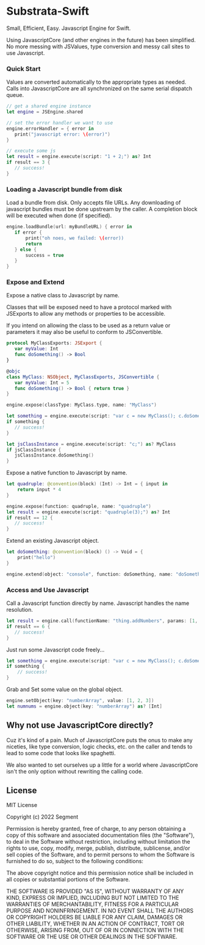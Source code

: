 # Substrata-Swift
Small, Efficient, Easy.  Javascript Engine for Swift.

Using JavascriptCore (and other engines in the future) has been simplified.  No more
messing with JSValues, type conversion and messy call sites to use Javascript.

### Quick Start

Values are converted automatically to the appropriate types
as needed.  Calls into JavascriptCore are all synchronized on
the same serial dispatch queue.

```swift
// get a shared engine instance
let engine = JSEngine.shared

// set the error handler we want to use
engine.errorHandler = { error in
   print("javascript error: \(error)")
}

// execute some js
let result = engine.execute(script: "1 + 2;") as? Int
if result == 3 {
   // success!
}
```

### Loading a Javascript bundle from disk

Load a bundle from disk.  Only accepts file URLs.  Any downloading of javascript
bundles must be done upstream by the caller.  A completion block will be executed
when done (if specified).
     
 ```swift
 engine.loadBundle(url: myBundleURL) { error in
    if error {
        print("oh noes, we failed: \(error))
        return
    } else {
        success = true
    }
 }
 ```
 
### Expose and Extend

Expose a native class to Javascript by name.
 
Classes that will be exposed need to have a protocol marked with JSExports
to allow any methods or properties to be accessible.
 
If you intend on allowing the class to be used as a return value or parameters
it may also be useful to conform to JSConvertible.
 
 ```swift
 protocol MyClassExports: JSExport {
    var myValue: Int
    func doSomething() -> Bool
 }
 
 @objc
 class MyClass: NSObject, MyClassExports, JSConvertible {
    var myValue: Int = 5
    func doSomething() -> Bool { return true }
 }
 
 engine.expose(classType: MyClass.type, name: "MyClass")
 
 let something = engine.execute(script: "var c = new MyClass(); c.doSomething();") as? Bool
 if something {
    // success!
 }
 
 let jsClassInstance = engine.execute(script: "c;") as? MyClass
 if jsClassInstance {
    jsClassInstance.doSomething()
 }
 ```

Expose a native function to Javascript by name.
 
 ```swift
 let quadruple: @convention(block) (Int) -> Int = { input in
     return input * 4
 }
 
 engine.expose(function: quadruple, name: "quadruple")
 let result = engine.execute(script: "quadruple(3);") as? Int
 if result == 12 {
    // success!
 }
 ```

Extend an existing Javascript object.

 ```swift
 let doSomething: @convention(block) () -> Void = {
     print("hello")
 }
 
 engine.extend(object: "console", function: doSomething, name: "doSomething")
 ```

### Access and Use  Javascript

Call a Javascript function directly by name.  Javascript handles the name resolution.
 
 ```swift
 let result = engine.call(functionName: "thing.addNumbers", params: [1, 2, 3]) as? Int
 if result == 6 {
    // success!
 }
 ```
 
Just run some Javascript code freely...

```swift
let something = engine.execute(script: "var c = new MyClass(); c.doSomething();") as? Bool
if something {
	// success!
}
```

Grab and Set some value on the global object.

```swift
engine.setObject(key: "numberArray", value: [1, 2, 3])
let numnums = engine.object(key: "numberArray") as? [Int]
```

## Why not use JavascriptCore directly?

Cuz it's kind of a pain.  Much of JavascriptCore puts the onus to make any
niceties, like type conversion, logic checks, etc. on the caller and tends
to lead to some code that looks like spaghetti.

We also wanted to set ourselves up a little for a world where JavascriptCore
isn't the only option without rewriting the calling code.

## License

MIT License

Copyright (c) 2022 Segment

Permission is hereby granted, free of charge, to any person obtaining a copy
of this software and associated documentation files (the "Software"), to deal
in the Software without restriction, including without limitation the rights
to use, copy, modify, merge, publish, distribute, sublicense, and/or sell
copies of the Software, and to permit persons to whom the Software is
furnished to do so, subject to the following conditions:

The above copyright notice and this permission notice shall be included in all
copies or substantial portions of the Software.

THE SOFTWARE IS PROVIDED "AS IS", WITHOUT WARRANTY OF ANY KIND, EXPRESS OR
IMPLIED, INCLUDING BUT NOT LIMITED TO THE WARRANTIES OF MERCHANTABILITY,
FITNESS FOR A PARTICULAR PURPOSE AND NONINFRINGEMENT. IN NO EVENT SHALL THE
AUTHORS OR COPYRIGHT HOLDERS BE LIABLE FOR ANY CLAIM, DAMAGES OR OTHER
LIABILITY, WHETHER IN AN ACTION OF CONTRACT, TORT OR OTHERWISE, ARISING FROM,
OUT OF OR IN CONNECTION WITH THE SOFTWARE OR THE USE OR OTHER DEALINGS IN THE
SOFTWARE.

